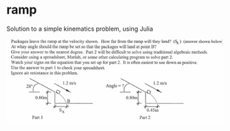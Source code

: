 # ramp
Solution to a simple kinematics problem, using Julia

![alt-text](https://github.com/camirmas/ramp/blob/master/IMG_3010.png)
